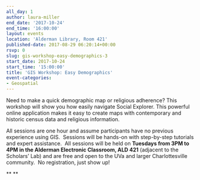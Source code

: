 ```yaml
---
all_day: 1
author: laura-miller
end_date: '2017-10-24'
end_time: '16:00:00'
layout: events
location: 'Alderman Library, Room 421'
published-date: 2017-08-29 06:20:14+00:00
rsvp: 0
slug: gis-workshop-easy-demographics-3
start_date: 2017-10-24
start_time: '15:00:00'
title: 'GIS Workshop: Easy Demographics'
event-categories:
- Geospatial
---
```


Need to make a quick demographic map or religious adherence? This workshop will show you how easily navigate Social Explorer. This powerful online application makes it easy to create maps with contemporary and historic census data and religious information.

All sessions are one hour and assume participants have no previous experience using GIS.  Sessions will be hands-on with step-by-step tutorials and expert assistance.  All sessions will be held on **Tuesdays from 3PM to 4PM in the Alderman Electronic Classroom, ALD 421** (adjacent to the Scholars’ Lab) and are free and open to the UVa and larger Charlottesville community.  No registration, just show up!





** **
